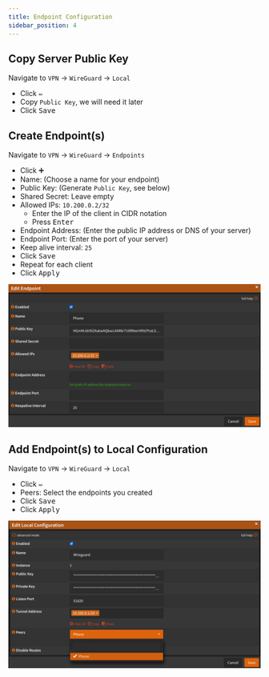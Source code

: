 ```yaml
---
title: Endpoint Configuration
sidebar_position: 4
---
```


## Copy Server Public Key

Navigate to `VPN` -> `WireGuard` -> `Local`

- Click <kbd>✏️</kbd>
- Copy `Public Key`, we will need it later
- Click <kbd>Save</kbd>

## Create Endpoint(s)

Navigate to `VPN` -> `WireGuard` -> `Endpoints`

- Click <kbd>➕</kbd>
- Name: (Choose a name for your endpoint)
- Public Key: (Generate `Public Key`, see below)
- Shared Secret: Leave empty
- Allowed IPs: `10.200.0.2/32`
  - Enter the IP of the client in CIDR notation
  - Press <kbd>Enter</kbd>
- Endpoint Address: (Enter the public IP address or DNS of your server)
- Endpoint Port: (Enter the port of your server)
- Keep alive interval: `25`
- Click <kbd>Save</kbd>
- Repeat for each client
- Click <kbd>Apply</kbd>

![wireguard-endpoint](./img/wireguard-endpoint.png)

## Add Endpoint(s) to Local Configuration

Navigate to `VPN` -> `WireGuard` -> `Local`

- Click <kbd>✏️</kbd>
- Peers: Select the endpoints you created
- Click <kbd>Save</kbd>
- Click <kbd>Apply</kbd>

![wireguard-peers-select](./img/wireguard-peers-select.png)
